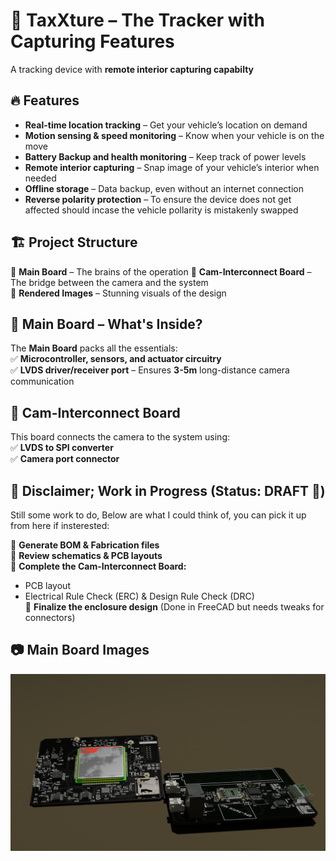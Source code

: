 # 🚀 TaxXture – The Tracker with Capturing Features
A tracking device with **remote interior capturing capabilty**

## 🔥 Features  
- **Real-time location tracking** – Get your vehicle’s location on demand  
- **Motion sensing & speed monitoring** – Know when your vehicle is on the move  
- **Battery Backup and health monitoring** – Keep track of power levels  
- **Remote interior capturing** – Snap image of your vehicle’s interior when needed  
- **Offline storage** – Data backup, even without an internet connection  
- **Reverse polarity protection** – To ensure the device does not get affected should incase the vehicle pollarity is mistakenly swapped  

## 🏗️ Project Structure  
📂 **Main Board** – The brains of the operation
📂 **Cam-Interconnect Board** – The bridge between the camera and the system  
📂 **Rendered Images** – Stunning visuals of the design  

## 🔧 Main Board – What's Inside?  
The **Main Board** packs all the essentials:  
✅ **Microcontroller, sensors, and actuator circuitry**  
✅ **LVDS driver/receiver port** – Ensures **3-5m** long-distance camera communication  

## 📸 Cam-Interconnect Board  
This board connects the camera to the system using:  
✅ **LVDS to SPI converter**  
✅ **Camera port connector**  

## 🚧 Disclaimer; Work in Progress (Status: **DRAFT** 🚀)  
Still some work to do, Below are what I could think of, you can pick it up from here if insterested:  

🔲 **Generate BOM & Fabrication files**  
🔲 **Review schematics & PCB layouts**  
🔲 **Complete the Cam-Interconnect Board:**  
   - PCB layout  
   - Electrical Rule Check (ERC) & Design Rule Check (DRC)  
🔲 **Finalize the enclosure design** (Done in FreeCAD but needs tweaks for connectors)  

## 📷 Main Board Images  

![Main Board](/Hardware/Rendered_images/12-traxXture_two_render_black.png)

